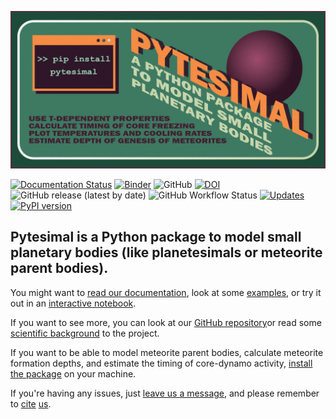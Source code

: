 ![Logo](pytesimal_background.png)


[![Documentation Status](https://readthedocs.org/projects/pytesimal/badge/?version=latest)](https://pytesimal.readthedocs.io/en/latest/?badge=latest)
[![Binder](https://mybinder.org/badge_logo.svg)](https://mybinder.org/v2/gh/murphyqm/pytesimal/master?filepath=example-notebooks)
![GitHub](https://img.shields.io/github/license/murphyqm/pytesimal)
[![DOI](https://zenodo.org/badge/DOI/10.5281/zenodo.4321772.svg)](https://doi.org/10.5281/zenodo.4321772)
![GitHub release (latest by date)](https://img.shields.io/github/v/release/murphyqm/pytesimal)
![GitHub Workflow Status](https://img.shields.io/github/workflow/status/murphyqm/pytesimal/Python%20package)
[![Updates](https://pyup.io/repos/github/murphyqm/pytesimal/shield.svg)](https://pyup.io/repos/github/murphyqm/pytesimal/)
[![PyPI version](https://badge.fury.io/py/pytesimal.svg)](https://badge.fury.io/py/pytesimal)


## Pytesimal is a Python package to model small planetary bodies (like planetesimals or meteorite parent bodies).

You might want to [read our documentation](https://pytesimal.readthedocs.io/), look at some [examples](https://pytesimal.readthedocs.io/en/stable/examples/), or try it out in an [interactive notebook](https://mybinder.org/v2/gh/murphyqm/pytesimal/master?filepath=example-notebooks). 

If you want to see more, you can look at our [GitHub repository](https://github.com/murphyqm/pytesimal)or read some [scientific background](https://agupubs.onlinelibrary.wiley.com/doi/10.1029/2020JE006726) to the project.

If you want to be able to model meteorite parent bodies, calculate meteorite formation depths, and estimate the timing of core-dynamo activity, [install the package](https://pypi.org/project/pytesimal/) on your machine.

If you're having any issues, just [leave us a message](https://github.com/murphyqm/pytesimal/issues), and please remember to [cite](https://doi.org/10.5281/zenodo.4321771) [us](https://agupubs.onlinelibrary.wiley.com/doi/10.1029/2020JE006726).
